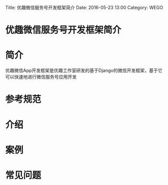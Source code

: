 Title: 优趣微信服务号开发框架简介
Date: 2016-05-23 13:00
Category: WEGO

# 优趣微信服务号开发框架简介

# 简介
优趣微信App开发框架是优趣工作室研发的基于Django的微信开发框架，基于它可以快速地进行微信服务号应用开发

# 参考规范

# 介绍

# 案例

# 常见问题




